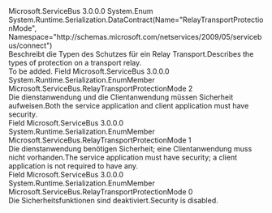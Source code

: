 <Type Name="RelayTransportProtectionMode" FullName="Microsoft.ServiceBus.RelayTransportProtectionMode">
  <TypeSignature Language="C#" Value="public enum RelayTransportProtectionMode" />
  <TypeSignature Language="ILAsm" Value=".class public auto ansi sealed RelayTransportProtectionMode extends System.Enum" />
  <TypeSignature Language="DocId" Value="T:Microsoft.ServiceBus.RelayTransportProtectionMode" />
  <TypeSignature Language="VB.NET" Value="Public Enum RelayTransportProtectionMode" />
  <TypeSignature Language="F#" Value="type RelayTransportProtectionMode = " />
  <AssemblyInfo>
    <AssemblyName>Microsoft.ServiceBus</AssemblyName>
    <AssemblyVersion>3.0.0.0</AssemblyVersion>
  </AssemblyInfo>
  <Base>
    <BaseTypeName>System.Enum</BaseTypeName>
  </Base>
  <Attributes>
    <Attribute>
      <AttributeName>System.Runtime.Serialization.DataContract(Name="RelayTransportProtectionMode", Namespace="http://schemas.microsoft.com/netservices/2009/05/servicebus/connect")</AttributeName>
    </Attribute>
  </Attributes>
  <Docs>
    <summary><span data-ttu-id="f9032-101">Beschreibt die Typen des Schutzes für ein Relay Transport.</span><span class="sxs-lookup"><span data-stu-id="f9032-101">Describes the types of protection on a transport relay.</span></span> </summary>
    <remarks>To be added.</remarks>
  </Docs>
  <Members>
    <Member MemberName="EndToEnd">
      <MemberSignature Language="C#" Value="EndToEnd" />
      <MemberSignature Language="ILAsm" Value=".field public static literal valuetype Microsoft.ServiceBus.RelayTransportProtectionMode EndToEnd = int32(2)" />
      <MemberSignature Language="DocId" Value="F:Microsoft.ServiceBus.RelayTransportProtectionMode.EndToEnd" />
      <MemberSignature Language="VB.NET" Value="EndToEnd" />
      <MemberSignature Language="F#" Value="EndToEnd = 2" Usage="Microsoft.ServiceBus.RelayTransportProtectionMode.EndToEnd" />
      <MemberType>Field</MemberType>
      <AssemblyInfo>
        <AssemblyName>Microsoft.ServiceBus</AssemblyName>
        <AssemblyVersion>3.0.0.0</AssemblyVersion>
      </AssemblyInfo>
      <Attributes>
        <Attribute>
          <AttributeName>System.Runtime.Serialization.EnumMember</AttributeName>
        </Attribute>
      </Attributes>
      <ReturnValue>
        <ReturnType>Microsoft.ServiceBus.RelayTransportProtectionMode</ReturnType>
      </ReturnValue>
      <MemberValue>2</MemberValue>
      <Docs>
        <summary><span data-ttu-id="f9032-102">Die dienstanwendung und die Clientanwendung müssen Sicherheit aufweisen.</span><span class="sxs-lookup"><span data-stu-id="f9032-102">Both the service application and client application must have security.</span></span> </summary>
      </Docs>
    </Member>
    <Member MemberName="ListenerOnly">
      <MemberSignature Language="C#" Value="ListenerOnly" />
      <MemberSignature Language="ILAsm" Value=".field public static literal valuetype Microsoft.ServiceBus.RelayTransportProtectionMode ListenerOnly = int32(1)" />
      <MemberSignature Language="DocId" Value="F:Microsoft.ServiceBus.RelayTransportProtectionMode.ListenerOnly" />
      <MemberSignature Language="VB.NET" Value="ListenerOnly" />
      <MemberSignature Language="F#" Value="ListenerOnly = 1" Usage="Microsoft.ServiceBus.RelayTransportProtectionMode.ListenerOnly" />
      <MemberType>Field</MemberType>
      <AssemblyInfo>
        <AssemblyName>Microsoft.ServiceBus</AssemblyName>
        <AssemblyVersion>3.0.0.0</AssemblyVersion>
      </AssemblyInfo>
      <Attributes>
        <Attribute>
          <AttributeName>System.Runtime.Serialization.EnumMember</AttributeName>
        </Attribute>
      </Attributes>
      <ReturnValue>
        <ReturnType>Microsoft.ServiceBus.RelayTransportProtectionMode</ReturnType>
      </ReturnValue>
      <MemberValue>1</MemberValue>
      <Docs>
        <summary><span data-ttu-id="f9032-103">Die dienstanwendung benötigen Sicherheit; eine Clientanwendung muss nicht vorhanden.</span><span class="sxs-lookup"><span data-stu-id="f9032-103">The service application must have security; a client application is not required to have any.</span></span> </summary>
      </Docs>
    </Member>
    <Member MemberName="None">
      <MemberSignature Language="C#" Value="None" />
      <MemberSignature Language="ILAsm" Value=".field public static literal valuetype Microsoft.ServiceBus.RelayTransportProtectionMode None = int32(0)" />
      <MemberSignature Language="DocId" Value="F:Microsoft.ServiceBus.RelayTransportProtectionMode.None" />
      <MemberSignature Language="VB.NET" Value="None" />
      <MemberSignature Language="F#" Value="None = 0" Usage="Microsoft.ServiceBus.RelayTransportProtectionMode.None" />
      <MemberType>Field</MemberType>
      <AssemblyInfo>
        <AssemblyName>Microsoft.ServiceBus</AssemblyName>
        <AssemblyVersion>3.0.0.0</AssemblyVersion>
      </AssemblyInfo>
      <Attributes>
        <Attribute>
          <AttributeName>System.Runtime.Serialization.EnumMember</AttributeName>
        </Attribute>
      </Attributes>
      <ReturnValue>
        <ReturnType>Microsoft.ServiceBus.RelayTransportProtectionMode</ReturnType>
      </ReturnValue>
      <MemberValue>0</MemberValue>
      <Docs>
        <summary><span data-ttu-id="f9032-104">Die Sicherheitsfunktionen sind deaktiviert.</span><span class="sxs-lookup"><span data-stu-id="f9032-104">Security is disabled.</span></span></summary>
      </Docs>
    </Member>
  </Members>
</Type>